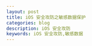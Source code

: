 ```yaml
---
layout: post
title: iOS 安全攻防之敏感数据保护
categories: blog
description: iOS 安全攻防
keywords: iOS 安全攻防,敏感数据
---
```

